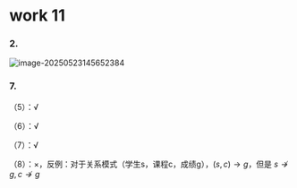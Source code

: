 # work 11

### 2.

![image-20250523145652384](C:\Users\12298\AppData\Roaming\Typora\typora-user-images\image-20250523145652384.png)

### 7.

（5）：√

（6）：√

（7）：√

（8）：×，反例：对于关系模式（学生s，课程c，成绩g），$(s, c) \rightarrow g$，但是 $s \nrightarrow g, c \nrightarrow g$
